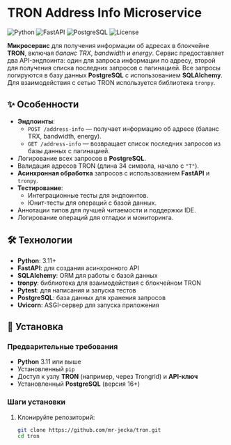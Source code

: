 # TRON Address Info Microservice

![Python](https://img.shields.io/badge/python-3.11+-blue.svg)
![FastAPI](https://img.shields.io/badge/FastAPI-0.115.0-green.svg)
![PostgreSQL](https://img.shields.io/badge/PostgreSQL-16+-blue.svg)
![License](https://img.shields.io/badge/license-MIT-blue.svg)

**Микросервис** для получения информации об адресах в блокчейне **TRON**, включая *баланс TRX*, *bandwidth* и *energy*. Сервис предоставляет два API-эндпоинта: один для запроса информации по адресу, второй для получения списка последних запросов с пагинацией. Все запросы логируются в базу данных **PostgreSQL** с использованием **SQLAlchemy**. Для взаимодействия с сетью TRON используется библиотека `tronpy`.

## ✨ Особенности

- **Эндпоинты**:
  - `POST /address-info` — получает информацию об адресе (баланс TRX, bandwidth, energy).
  - `GET /address-info` — возвращает список последних запросов из базы данных с пагинацией.
- Логирование всех запросов в **PostgreSQL**.
- Валидация адресов TRON (длина 34 символа, начало с `"T"`).
- **Асинхронная обработка** запросов с использованием **FastAPI** и `tronpy`.
- **Тестирование**:
  - Интеграционные тесты для эндпоинтов.
  - Юнит-тесты для операций с базой данных.
- Аннотации типов для лучшей читаемости и поддержки IDE.
- Логирование операций для отладки и мониторинга.

## 🛠 Технологии

- **Python**: 3.11+
- **FastAPI**: для создания асинхронного API
- **SQLAlchemy**: ORM для работы с базой данных
- **tronpy**: библиотека для взаимодействия с блокчейном TRON
- **Pytest**: для написания и запуска тестов
- **PostgreSQL**: база данных для хранения запросов
- **Uvicorn**: ASGI-сервер для запуска приложения

## 🚀 Установка

### Предварительные требования

- **Python** 3.11 или выше
- Установленный `pip`
- Доступ к узлу **TRON** (например, через Trongrid) и **API-ключ**
- Установленный **PostgreSQL** (версия 16+)

### Шаги установки

1. Клонируйте репозиторий:

   ```bash
   git clone https://github.com/mr-jecka/tron.git
   cd tron
